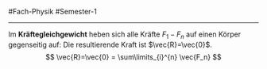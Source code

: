 #Fach-Physik  #Semester-1

---

Im **Kräftegleichgewicht** heben sich alle Kräfte $F_1-F_n$ auf einen Körper gegenseitig auf: Die resultierende Kraft ist $\vec{R}=\vec{0}$.
$$
\vec{R}=\vec{0} = \sum\limits_{i}^{n} \vec{F_n}
$$
